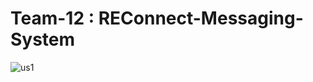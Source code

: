 # Team-12 : REConnect-Messaging-System


![us1](https://github.com/ShiivRS331/Team-12---REConnect-Messaging-System/blob/main/us1.png?raw=true)
